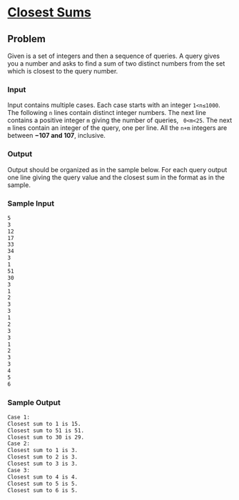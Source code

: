 # [Closest Sums](https://liu.kattis.com/courses/AAPS/AAPS25/assignments/aoe934/problems/closestsums)

## Problem

Given is a set of integers and then a sequence of queries. A query gives you a number and asks to find a sum of two distinct numbers from the set which is closest to the query number.

### Input

Input contains multiple cases. Each case starts with an integer `1<n≤1000`. The following `n` lines contain distinct integer numbers. The next line contains a positive integer `m` giving the number of queries, ` 0<m<25`. The next `m` lines contain an integer of the query, one per line. All the `n+m` integers are between **−107 and 107**, inclusive.

### Output

Output should be organized as in the sample below. For each query output one line giving the query value and the closest sum in the format as in the sample.

### Sample Input 

```bash
5
3
12
17
33
34
3
1
51
30
3
1
2
3
3
1
2
3
3
1
2
3
3
4
5
6

```

### Sample Output 

```bash
Case 1:
Closest sum to 1 is 15.
Closest sum to 51 is 51.
Closest sum to 30 is 29.
Case 2:
Closest sum to 1 is 3.
Closest sum to 2 is 3.
Closest sum to 3 is 3.
Case 3:
Closest sum to 4 is 4.
Closest sum to 5 is 5.
Closest sum to 6 is 5.

```